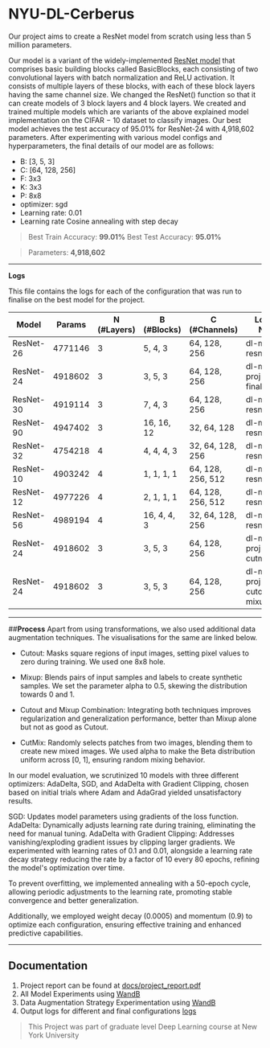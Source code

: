 # **NYU-DL-Cerberus**

Our project aims to create a ResNet model from scratch using less than 5 million parameters. 


Our model is a variant of the widely-implemented [ResNet model](https://github.com/kuangliu/pytorch-cifar) that comprises basic building blocks called BasicBlocks, each consisting of two convolutional layers with batch normalization and ReLU activation. It consists of multiple layers of these blocks, with each of these block layers having the same channel size. We changed the ResNet() function so that it can create models of 3 block layers and 4 block layers. We created and trained multiple models which are variants of the above explained model implementation on the CIFAR − 10 dataset to classify images. Our best model achieves the test accuracy of 95.01% for ResNet-24 with 4,918,602 parameters. After experimenting with various model configs and hyperparameters, the final details of our model are as follows:

- B: [3, 5, 3]
- C: [64, 128, 256]
- F:  3x3
- K:  3x3
- P:  8x8
- optimizer: sgd
- Learning rate: 0.01
- Learning rate Cosine annealing with step decay

> Best Train Accuracy: **99.01%**
> Best Test Accuracy: **95.01%**

> Parameters: **4,918,602**

---
**Logs**

This file contains the logs for each of the configuration that was run to finalise on the best model for the project. 

| Model       | Params   | N (#Layers) | B (#Blocks) | C (#Channels)       | Log File Name                 |
|-------------|----------|-------------|-------------|---------------------|-------------------------------|
| ResNet-26   | 4771146  | 3           | 5, 4, 3     | 64, 128, 256        | dl-mini-resnet26.log          |
| ResNet-24   | 4918602  | 3           | 3, 5, 3     | 64, 128, 256        | dl-mini-proj-final.log        |
| ResNet-30   | 4919114  | 3           | 7, 4, 3     | 64, 128, 256        | dl-mini-resnet30.log          |
| ResNet-90   | 4947402  | 3           | 16, 16, 12  | 32, 64, 128         | dl-mini-resnet90.log          |
| ResNet-32   | 4754218  | 4           | 4, 4, 4, 3  | 32, 64, 128, 256    | dl-mini-resnet32.log          |
| ResNet-10   | 4903242  | 4           | 1, 1, 1, 1  | 64, 128, 256, 512   | dl-mini-resnet10.log          |
| ResNet-12   | 4977226  | 4           | 2, 1, 1, 1  | 64, 128, 256, 512   | dl-mini-resnet12.log          |
| ResNet-56   | 4989194  | 4           | 16, 4, 4, 3 | 32, 64, 128, 256    | dl-mini-resnet56.log          |
| ResNet-24   | 4918602  | 3           | 3, 5, 3     | 64, 128, 256        | dl-mini-proj-cutmix.log       |
| ResNet-24   | 4918602  | 3           | 3, 5, 3     | 64, 128, 256        | dl-mini-proj-cutout-mixup.log |


---

##**Process**
Apart from using transformations, we also used additional data augmentation techniques. The visualisations for the same are linked below. 

- Cutout: Masks square regions of input images, setting pixel values to zero during training. We used one 8x8 hole.

- Mixup: Blends pairs of input samples and labels to create synthetic samples. We set the parameter alpha to 0.5, skewing the distribution towards 0 and 1.

- Cutout and Mixup Combination: Integrating both techniques improves regularization and generalization performance, better than Mixup alone but not as good as Cutout.

- CutMix: Randomly selects patches from two images, blending them to create new mixed images. We used alpha to make the Beta distribution uniform across [0, 1], ensuring random mixing behavior.

In our model evaluation, we scrutinized 10 models with three different optimizers: AdaDelta, SGD, and AdaDelta with Gradient Clipping, chosen based on initial trials where Adam and AdaGrad yielded unsatisfactory results.

SGD: Updates model parameters using gradients of the loss function.
AdaDelta: Dynamically adjusts learning rate during training, eliminating the need for manual tuning.
AdaDelta with Gradient Clipping: Addresses vanishing/exploding gradient issues by clipping larger gradients.
We experimented with learning rates of 0.1 and 0.01, alongside a learning rate decay strategy reducing the rate by a factor of 10 every 80 epochs, refining the model's optimization over time.

To prevent overfitting, we implemented annealing with a 50-epoch cycle, allowing periodic adjustments to the learning rate, promoting stable convergence and better generalization.

Additionally, we employed weight decay (0.0005) and momentum (0.9) to optimize each configuration, ensuring effective training and enhanced predictive capabilities.

---

## **Documentation**

1. Project report can be found at [docs/project_report.pdf](https://github.com/itskavyagupta/NYU-DL-Cerberus/blob/main/docs/Report.pdf)
2. All Model Experiments using [WandB](https://api.wandb.ai/links/classical/vhpf97st)
3. Data Augmentation Strategy Experimentation using [WandB](https://api.wandb.ai/links/classical/r30pm7oh)
4. Output logs for different and final configurations [logs](https://github.com/itskavyagupta/NYU-DL-Cerberus/tree/main/logs)

> This Project was part of graduate level Deep Learning course at New York University
